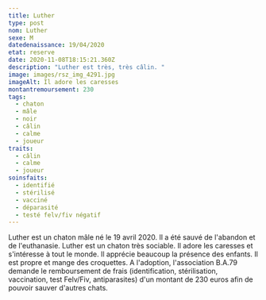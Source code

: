 ```yaml
---
title: Luther
type: post
nom: Luther
sexe: M
datedenaissance: 19/04/2020
etat: reserve
date: 2020-11-08T18:15:21.360Z
description: "Luther est très, très câlin. "
image: images/rsz_img_4291.jpg
imageAlt: Il adore les caresses
montantremoursement: 230
tags:
  - chaton
  - mâle
  - noir
  - câlin
  - calme
  - joueur
traits:
  - câlin
  - calme
  - joueur
soinsfaits:
  - identifié
  - stérilisé
  - vacciné
  - déparasité
  - testé felv/fiv négatif
---
```

Luther est un chaton mâle né le 19 avril 2020. Il a été sauvé de l'abandon et de l'euthanasie. Luther est un chaton très sociable. Il adore les caresses et s'intéresse à tout le monde. Il apprécie beaucoup la présence des enfants. Il est propre et mange des croquettes. A l'adoption, l'association B.A.79 demande le remboursement de frais (identification, stérilisation, vaccination, test Felv/Fiv, antiparasites) d'un montant de 230 euros afin de pouvoir sauver d'autres chats.